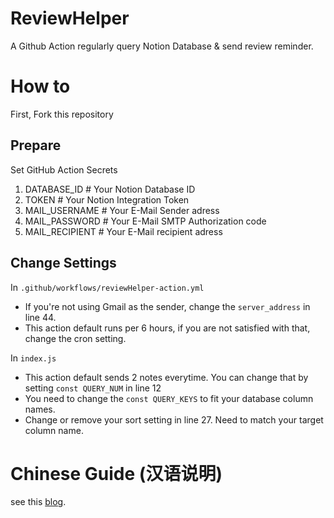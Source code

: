 # ReviewHelper
A Github Action regularly query Notion Database &amp; send review reminder.

# How to

First, Fork this repository

## Prepare

Set GitHub Action Secrets

1. DATABASE_ID  # Your Notion Database ID
2. TOKEN  # Your Notion Integration Token
3. MAIL_USERNAME  # Your E-Mail Sender adress
4. MAIL_PASSWORD  # Your E-Mail SMTP Authorization code
5. MAIL_RECIPIENT  # Your E-Mail recipient adress

## Change Settings

In `.github/workflows/reviewHelper-action.yml`

- If you're not using Gmail as the sender, change the `server_address` in line 44.
- This action default runs per 6 hours, if you are not satisfied with that, change the cron setting. 

In `index.js` 

- This action default sends 2 notes everytime. You can change that by setting `const QUERY_NUM` in line 12
- You need to change the `const QUERY_KEYS` to fit your database column names. 
- Change or remove your sort setting in line 27. Need to match your target column name.

# Chinese Guide (汉语说明)

see this [blog](https://jimsyun.notion.site/Notion-17cc7382329d43f685574d5b15f5ff0e).